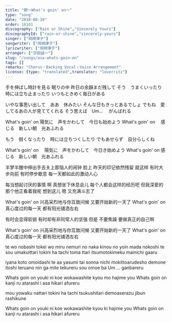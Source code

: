 ```yaml
---
title: "朝～What's goin' on～"
type: "song"
date: "2010-08-19"
order: 10101
discography: ["Rain or Shine","Sincerely Yours"]
discographyId: ["rain-or-shine","sincerely-yours"]
singer: ["岡崎律子"]
songwriter: ["岡崎律子"]
lyricwriter: ["岡崎律子"]
arranger: ["京田誠一"]
slug: "/songs/asa-whats-goin-on"
tags: []
remarks: "Chorus・Backing Vocal・Voice Arrangement"
license: {type: "translated",translator: "loverritz"}
---
```


手を伸ばし時計を見る 眠りの中
昨日の余韻まだ残して
そう　うまくいったり　時には立ち止まったり
いつもときめく毎日がある

いやな事思い出して　ああ　休みたい
そんな日もきっとあるでしょ
でもね　愛してるあの人が見ててくれる
そう思えば　Um…　 がんばれる

What's goin' on
陽気に　声をかわして　今日も始めよう
What's goin' on　
感じる　新しい朝　光あふれる

もう　弱くなったり　時には立ちつくしたり
でもあせらず　自分らしくね

What's goin' on　
陽気に　声をかわして　今日き始めよう
What's goin' on
感じる　新しい朝　光あふれる

<!-- 翻译 -->

半梦半醒中伸出手去关上那恼人的闹钟 
脸上 昨天的印记依然残留 
就这样 有时大步向前 
有时停步歇息 每一天都如此的激动人心 

每当想起讨厌的事情 啊 真想坐下休息会儿 
每个人都会这样的经历吧 
但我深爱的那个他正看着我呢 
想到这儿 嗯 又充满斗志了 

What's goin' on 
兴高采烈地与你互致问候 又要开始新的一天了 
What's goin' on 
真心度过的每一天 都有阳光铺洒左右 

有时会显得软弱 有时却有非同常人的坚强 
但是 不要焦躁 要做真正的自己啊 

What's goin' on 
兴高采烈地与你互致问候 又要开始新的一天了 
What's goin' on 
真心度过的每一天 都有阳光铺洒左右

te wo nobashi tokei wo miru nemuri no naka
kinou no yoin mada nokoshi te
sou umakuittari tokini ha tachi toma ttari
itsumotokimeku mainichi gaaru

iyana koto omoidashi te aa yasumi tai
sonna nichi mokittoarudesho
demone itoshi teruano nin ga mite tekureru
sou omoe ba Um ... ganbareru

Whats goin on
youki ni koe wokawashite kyou mo hajime you
Whats goin on 
kanji ru atarashi i asa hikari afureru

mou yowaku nattari tokini ha tachi tsukushitari
demoaserazu jibun rashikune

Whats goin on 
youki ni koe wokawashite kyou ki hajime you
Whats goin on
kanji ru atarashi i asa hikari afureru
